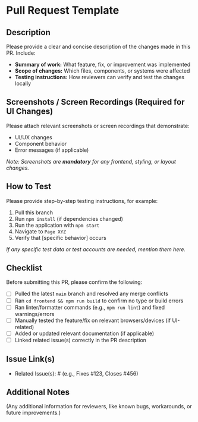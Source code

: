 # Pull Request Template

## Description
Please provide a clear and concise description of the changes made in this PR. Include:
- **Summary of work:** What feature, fix, or improvement was implemented
- **Scope of changes:** Which files, components, or systems were affected
- **Testing instructions:** How reviewers can verify and test the changes locally

## Screenshots / Screen Recordings (Required for UI Changes)
Please attach relevant screenshots or screen recordings that demonstrate:
- UI/UX changes
- Component behavior
- Error messages (if applicable)

_Note: Screenshots are **mandatory** for any frontend, styling, or layout changes._

## How to Test
Please provide step-by-step testing instructions, for example:
1. Pull this branch
2. Run `npm install` (if dependencies changed)
3. Run the application with `npm start`
4. Navigate to `Page XYZ`
5. Verify that [specific behavior] occurs

_If any specific test data or test accounts are needed, mention them here._

## Checklist
Before submitting this PR, please confirm the following:

- [ ] Pulled the latest `main` branch and resolved any merge conflicts
- [ ] Ran `cd frontend && npm run build` to confirm no type or build errors
- [ ] Ran linter/formatter commands (e.g., `npm run lint`) and fixed warnings/errors
- [ ] Manually tested the feature/fix on relevant browsers/devices (if UI-related)
- [ ] Added or updated relevant documentation (if applicable)
- [ ] Linked related issue(s) correctly in the PR description

## Issue Link(s)
- Related Issue(s): # (e.g., Fixes #123, Closes #456)

## Additional Notes
(Any additional information for reviewers, like known bugs, workarounds, or future improvements.)

